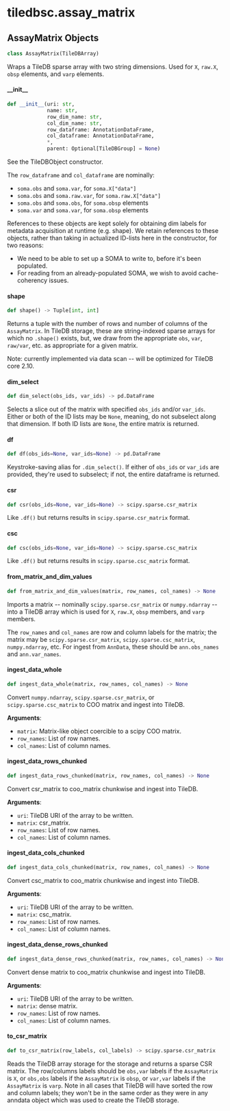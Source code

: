 <a id="tiledbsc.assay_matrix"></a>

# tiledbsc.assay\_matrix

<a id="tiledbsc.assay_matrix.AssayMatrix"></a>

## AssayMatrix Objects

```python
class AssayMatrix(TileDBArray)
```

Wraps a TileDB sparse array with two string dimensions.
Used for `X`, `raw.X`, `obsp` elements, and `varp` elements.

<a id="tiledbsc.assay_matrix.AssayMatrix.__init__"></a>

#### \_\_init\_\_

```python
def __init__(uri: str,
             name: str,
             row_dim_name: str,
             col_dim_name: str,
             row_dataframe: AnnotationDataFrame,
             col_dataframe: AnnotationDataFrame,
             *,
             parent: Optional[TileDBGroup] = None)
```

See the TileDBObject constructor.

The `row_dataframe` and `col_dataframe` are nominally:

* `soma.obs` and `soma.var`, for `soma.X["data"]`
* `soma.obs` and `soma.raw.var`, for `soma.raw.X["data"]`
* `soma.obs` and `soma.obs`, for `soma.obsp` elements
* `soma.var` and `soma.var`, for `soma.obsp` elements

References to these objects are kept solely for obtaining dim labels for metadata
acquisition at runtime (e.g. shape). We retain references to these objects, rather
than taking in actualized ID-lists here in the constructor, for two reasons:

* We need to be able to set up a SOMA to write to, before it's been populated.
* For reading from an already-populated SOMA, we wish to avoid cache-coherency issues.

<a id="tiledbsc.assay_matrix.AssayMatrix.shape"></a>

#### shape

```python
def shape() -> Tuple[int, int]
```

Returns a tuple with the number of rows and number of columns of the `AssayMatrix`.
In TileDB storage, these are string-indexed sparse arrays for which no `.shape()` exists,
but, we draw from the appropriate `obs`, `var`, `raw/var`, etc. as appropriate for a given matrix.

Note: currently implemented via data scan -- will be optimized for TileDB core 2.10.

<a id="tiledbsc.assay_matrix.AssayMatrix.dim_select"></a>

#### dim\_select

```python
def dim_select(obs_ids, var_ids) -> pd.DataFrame
```

Selects a slice out of the matrix with specified `obs_ids` and/or `var_ids`.
Either or both of the ID lists may be `None`, meaning, do not subselect along
that dimension. If both ID lists are `None`, the entire matrix is returned.

<a id="tiledbsc.assay_matrix.AssayMatrix.df"></a>

#### df

```python
def df(obs_ids=None, var_ids=None) -> pd.DataFrame
```

Keystroke-saving alias for `.dim_select()`. If either of `obs_ids` or `var_ids`
are provided, they're used to subselect; if not, the entire dataframe is returned.

<a id="tiledbsc.assay_matrix.AssayMatrix.csr"></a>

#### csr

```python
def csr(obs_ids=None, var_ids=None) -> scipy.sparse.csr_matrix
```

Like `.df()` but returns results in `scipy.sparse.csr_matrix` format.

<a id="tiledbsc.assay_matrix.AssayMatrix.csc"></a>

#### csc

```python
def csc(obs_ids=None, var_ids=None) -> scipy.sparse.csc_matrix
```

Like `.df()` but returns results in `scipy.sparse.csc_matrix` format.

<a id="tiledbsc.assay_matrix.AssayMatrix.from_matrix_and_dim_values"></a>

#### from\_matrix\_and\_dim\_values

```python
def from_matrix_and_dim_values(matrix, row_names, col_names) -> None
```

Imports a matrix -- nominally `scipy.sparse.csr_matrix` or `numpy.ndarray` -- into a TileDB
array which is used for `X`, `raw.X`, `obsp` members, and `varp` members.

The `row_names` and `col_names` are row and column labels for the matrix; the matrix may be
`scipy.sparse.csr_matrix`, `scipy.sparse.csc_matrix`, `numpy.ndarray`, etc.
For ingest from `AnnData`, these should be `ann.obs_names` and `ann.var_names`.

<a id="tiledbsc.assay_matrix.AssayMatrix.ingest_data_whole"></a>

#### ingest\_data\_whole

```python
def ingest_data_whole(matrix, row_names, col_names) -> None
```

Convert `numpy.ndarray`, `scipy.sparse.csr_matrix`, or `scipy.sparse.csc_matrix` to COO matrix and ingest into TileDB.

**Arguments**:

- `matrix`: Matrix-like object coercible to a scipy COO matrix.
- `row_names`: List of row names.
- `col_names`: List of column names.

<a id="tiledbsc.assay_matrix.AssayMatrix.ingest_data_rows_chunked"></a>

#### ingest\_data\_rows\_chunked

```python
def ingest_data_rows_chunked(matrix, row_names, col_names) -> None
```

Convert csr_matrix to coo_matrix chunkwise and ingest into TileDB.

**Arguments**:

- `uri`: TileDB URI of the array to be written.
- `matrix`: csr_matrix.
- `row_names`: List of row names.
- `col_names`: List of column names.

<a id="tiledbsc.assay_matrix.AssayMatrix.ingest_data_cols_chunked"></a>

#### ingest\_data\_cols\_chunked

```python
def ingest_data_cols_chunked(matrix, row_names, col_names) -> None
```

Convert csc_matrix to coo_matrix chunkwise and ingest into TileDB.

**Arguments**:

- `uri`: TileDB URI of the array to be written.
- `matrix`: csc_matrix.
- `row_names`: List of row names.
- `col_names`: List of column names.

<a id="tiledbsc.assay_matrix.AssayMatrix.ingest_data_dense_rows_chunked"></a>

#### ingest\_data\_dense\_rows\_chunked

```python
def ingest_data_dense_rows_chunked(matrix, row_names, col_names) -> None
```

Convert dense matrix to coo_matrix chunkwise and ingest into TileDB.

**Arguments**:

- `uri`: TileDB URI of the array to be written.
- `matrix`: dense matrix.
- `row_names`: List of row names.
- `col_names`: List of column names.

<a id="tiledbsc.assay_matrix.AssayMatrix.to_csr_matrix"></a>

#### to\_csr\_matrix

```python
def to_csr_matrix(row_labels, col_labels) -> scipy.sparse.csr_matrix
```

Reads the TileDB array storage for the storage and returns a sparse CSR matrix.  The
row/columns labels should be `obs,var` labels if the `AssayMatrix` is `X`, or `obs,obs` labels if
the `AssayMatrix` is `obsp`, or `var,var` labels if the `AssayMatrix` is `varp`.
Note in all cases that TileDB will have sorted the row and column labels; they won't
be in the same order as they were in any anndata object which was used to create the
TileDB storage.

